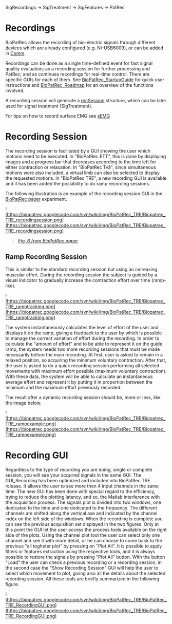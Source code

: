 SigRecordings -> SigTreatment -> SigFeatures -> PatRec

# Recordings #

BioPatRec allows the recording of bio-electric signals through different devices which are already configured (e.g. NI-USB6009), or can be added in [Comm](Comm.md).

Recordings can be done as a single time-defined event for fast signal quality evaluation; as a recording session for further processing and PatRec; and as continues recordings for real-time control. There are specific GUIs for each of them. See [BioPatRec\_StartupGuide](BioPatRec_StartupGuide.md) for quick user instructions and [BioPatRec\_Roadmap](BioPatRec_Roadmap.md) for an overview of the functions involved.

A recording session will generate a [recSession](recSession.md) structure, which can be later used for signal treatment (SigTreatment).

For tips on how to record surface EMG see [sEMG](sEMG.md)

# Recording Session #

The recording session is facilitated by a GUI showing the user which motions need to be executed. In "BioPatRec ETT", this is done by displaying images and a progress bar that decreases according to the time left for either contraction or relaxation. In "BioPatRec Två", since simultaneous motions were also included, a virtual limb can also be selected to display the requested motions. In "BioPatRec TRE", a new recording GUI is available and it has been added the possibility to do ramp recording sessions.

The following illustration is an example of the recording session GUI in the [BioPatRec paper](http://www.scfbm.org/content/8/1/11) experiment.

![https://biopatrec.googlecode.com/svn/wiki/img/BioPatRec_TRE/Biopatrec_TRE_recordingsession.png](https://biopatrec.googlecode.com/svn/wiki/img/BioPatRec_TRE/Biopatrec_TRE_recordingsession.png)
> _[Fig. 6 from BioPatRec paper](http://www.scfbm.org/content/8/1/11)_

## Ramp Recording Session ##
This is similar to the standard recording session but using an increasing muscular effort. During the recording session the subject is guided by a visual indicator to gradually increase the contraction effort over time (ramp-like).

![https://biopatrec.googlecode.com/svn/wiki/img/BioPatRec_TRE/Biopatrec_TRE_ramptracking.png](https://biopatrec.googlecode.com/svn/wiki/img/BioPatRec_TRE/Biopatrec_TRE_ramptracking.png)

The system instantaneously calculates the level of effort of the user and displays it on the ramp, giving a feedback to the user by which is possible to manage the correct variation of effort during the recording. In order to calculate the "amount of effort" and to be able to represent it on the guide ramp, the system needs two more recording sessions that must be made necessarily before the main recording. At first, user is asked to remain in a relaxed position, so acquiring the minimum voluntary contraction. After that, the user is asked to do a quick recording session performing all selected movements with maximum effort possible (maximum voluntary contraction). With these data, the system will be able to calculate an instantaneous average effort and represent it by putting it in proportion between the minimum and the maximum effort previously recorded.

The result after a dynamic recording session should be, more or less, like the image below.

![https://biopatrec.googlecode.com/svn/wiki/img/BioPatRec_TRE/Biopatrec_TRE_rampexample.png](https://biopatrec.googlecode.com/svn/wiki/img/BioPatRec_TRE/Biopatrec_TRE_rampexample.png)

# Recording GUI #

Regardless to the type of recording you are doing, single or complete session, you will see your acquired signals in the same GUI. The GUI\_Recording has been optimized and included into BioPatRec TRE release. It allows the user to see more then 4 input channels in the same time. The new GUI has been done with special regard to the efficiency, trying to reduce the plotting latency, and so, the Matlab interference with the acquisition process. The signals plot is divided into two windows, one dedicated to the time and one dedicated to the frequency. The different channels are shifted along the vertical axe and indicated by the channel index on the left side of the windows. When the recording is complete you can see the previous acquisition set displayed in the two figures. Only at this point the GUI let the user access the process tools available on the right side of the plots. Using the channel plot tool the user can select only one channel and see it with more detail, or he can choose to come back to the previous "all togheter plot" by pressing on "Plot All". It is possible to apply filters or features extraction using the respective tools, and it is always possible to restore the signals by pressing "Plot All" button. With the button "Load" the user can check a previous recording or a recording session, in the second case the "Show Recording Session" GUI will help the user to select which movement to plot, giving also all the details about the selected recording session. All these tools are briefly summarized in the following figure.

![https://biopatrec.googlecode.com/svn/wiki/img/BioPatRec_TRE/BioPatRec_TRE_RecordingGUI.png](https://biopatrec.googlecode.com/svn/wiki/img/BioPatRec_TRE/BioPatRec_TRE_RecordingGUI.png)